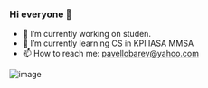 
### Hi everyone 🤍

- 🔭 I’m currently working on studen.
- 🌱 I’m currently learning CS in KPI IASA MMSA
- 📫 How to reach me: pavellobarev@yahoo.com

![image](https://user-images.githubusercontent.com/34250546/143420386-3fe9200e-c74f-4bd4-863f-03358d983266.png)
